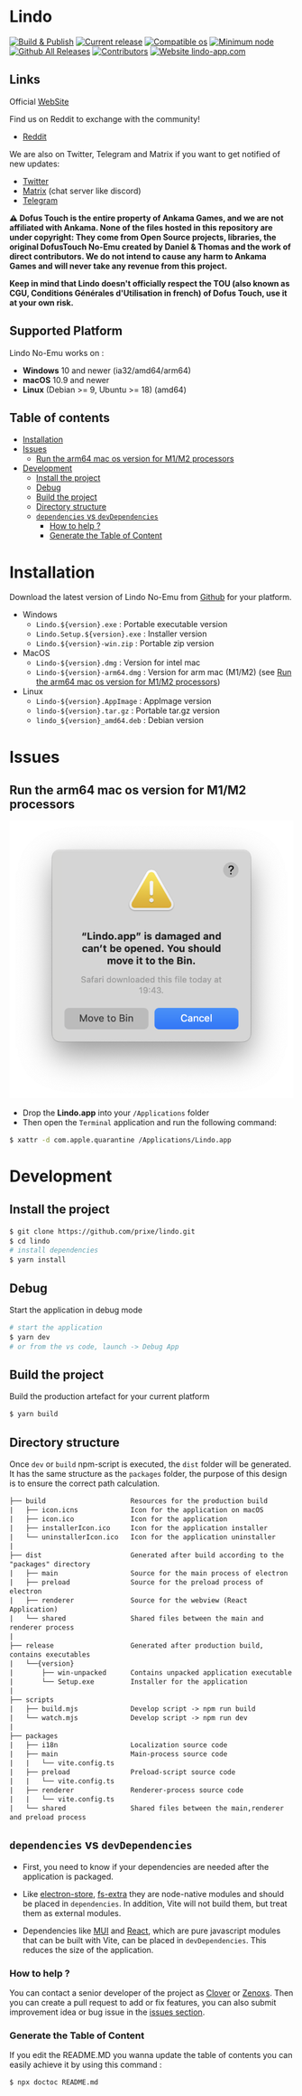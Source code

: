 # Lindo

[![Build & Publish](https://github.com/prixe/lindo/actions/workflows/build.yml/badge.svg)](https://github.com/prixe/lindo/actions/workflows/build.yml)
[![Current release](https://badgen.net/github/release/prixe/lindo)](https://github.com/zenoxs/tauri-appcenter-companion/releases/latest)
[![Compatible os](https://badgen.net/badge/os/windows%20%7C%20macOS%20%7C%20linux/black)](https://github.com/prixe/lindo/releases/latest)
[![Minimum node](https://img.shields.io/badge/node-%3E%3D%2016.0.0-green.svg)]()
[![Github All Releases](https://img.shields.io/github/downloads/prixe/lindo/total.svg)](https://github.com/prixe/lindo/releases)
[![Contributors](https://img.shields.io/github/contributors/prixe/lindo.svg)](https://github.com/prixe/lindo/graphs/contributors)
[![Website lindo-app.com](https://img.shields.io/website-up-down-green-red/http/shields.io.svg)](https://lindo-app.com)

## Links
Official [WebSite](https://lindo-app.com) 

Find us on Reddit to exchange with the community!

- [Reddit](https://www.reddit.com/r/LindoApp/)

We are also on Twitter, Telegram and Matrix if you want to get notified of new updates:

- [Twitter](https://twitter.com/Lindo_Officiel)
- [Matrix](https://matrix.to/#/#lindo-official:matrix.org) (chat server like discord)
- [Telegram](https://t.me/+8jEjvFd5M-g4NTc0)


**⚠️ Dofus Touch is the entire property of Ankama Games, and we are not affiliated with Ankama. None of the files hosted in this repository are under copyright: They come from Open Source projects, libraries, the original DofusTouch No-Emu created by Daniel & Thomas and the work of direct contributors. We do not intend to cause any harm to Ankama Games and will never take any revenue from this project.**

**Keep in mind that Lindo doesn't officially respect the TOU (also known as CGU, Conditions Générales d'Utilisation in french) of Dofus Touch, use it at your own risk.**

## Supported Platform
Lindo No-Emu works on :
- **Windows** 10 and newer (ia32/amd64/arm64)
- **macOS** 10.9 and newer
- **Linux** (Debian >= 9, Ubuntu >= 18) (amd64)

## Table of contents
<!-- START doctoc generated TOC please keep comment here to allow auto update -->
<!-- DON'T EDIT THIS SECTION, INSTEAD RE-RUN doctoc TO UPDATE -->

- [Installation](#installation)
- [Issues](#issues)
  - [Run the arm64 mac os version for M1/M2 processors](#run-the-arm64-mac-os-version-for-m1m2-processors)
- [Development](#development)
  - [Install the project](#install-the-project)
  - [Debug](#debug)
  - [Build the project](#build-the-project)
  - [Directory structure](#directory-structure)
  - [`dependencies` vs `devDependencies`](#dependencies-vs-devdependencies)
    - [How to help ?](#how-to-help-)
    - [Generate the Table of Content](#generate-the-table-of-content)

<!-- END doctoc generated TOC please keep comment here to allow auto update -->

# Installation
Download the latest version of Lindo No-Emu from [Github](https://github.com/prixe/lindo/releases/latest) for your platform.

- Windows
  - `Lindo.${version}.exe` : Portable executable version 
  - `Lindo.Setup.${version}.exe` : Installer version
  - `Lindo.${version}-win.zip` : Portable zip version
- MacOS
  - `Lindo-${version}.dmg` : Version for intel mac
  - `Lindo-${version}-arm64.dmg` : Version for arm mac (M1/M2) (see [Run the arm64 mac os version for M1/M2 processors](#run-the-arm64-mac-os-version-for-m1m2-processors))
- Linux
  - `Lindo-${version}.AppImage` : AppImage version
  - `lindo-${version}.tar.gz` : Portable tar.gz version
  - `lindo_${version}_amd64.deb` : Debian version

# Issues
## Run the arm64 mac os version for M1/M2 processors
![Issue with arm64 build](./screenshots/arm64-issue.png)
- Drop the **Lindo.app** into your `/Applications` folder
- Then open the `Terminal` application and run the following command:
```bash
$ xattr -d com.apple.quarantine /Applications/Lindo.app
```

# Development

## Install the project
```sh
$ git clone https://github.com/prixe/lindo.git
$ cd lindo
# install dependencies
$ yarn install
```
## Debug

Start the application in debug mode
```sh
# start the application
$ yarn dev
# or from the vs code, launch -> Debug App
```

## Build the project

Build the production artefact for your current platform
```sh
$ yarn build
```

## Directory structure

Once `dev` or `build` npm-script is executed, the `dist` folder will be generated. It has the same structure as the `packages` folder, the purpose of this design is to ensure the correct path calculation.

```tree
├── build                     Resources for the production build
|   ├── icon.icns             Icon for the application on macOS
|   ├── icon.ico              Icon for the application
|   ├── installerIcon.ico     Icon for the application installer
|   └── uninstallerIcon.ico   Icon for the application uninstaller
|
├── dist                      Generated after build according to the "packages" directory
|   ├── main                  Source for the main process of electron
|   ├── preload               Source for the preload process of electron
|   ├── renderer              Source for the webview (React Application)
|   └── shared                Shared files between the main and renderer process
|
├── release                   Generated after production build, contains executables
|   └──{version}
|       ├── win-unpacked      Contains unpacked application executable
|       └── Setup.exe         Installer for the application
|
├── scripts
|   ├── build.mjs             Develop script -> npm run build
|   └── watch.mjs             Develop script -> npm run dev
|
├── packages
|   ├── i18n                  Localization source code
|   ├── main                  Main-process source code
|   |   └── vite.config.ts
|   ├── preload               Preload-script source code
|   |   └── vite.config.ts
|   ├── renderer              Renderer-process source code
|   |   └── vite.config.ts
|   └── shared                Shared files between the main,renderer and preload process
```

## `dependencies` vs `devDependencies`

- First, you need to know if your dependencies are needed after the application is packaged.

- Like [electron-store](https://www.npmjs.com/package/electron-store), [fs-extra](https://www.npmjs.com/package/fs-extra) they are node-native modules and should be placed in `dependencies`. In addition, Vite will not build them, but treat them as external modules.

- Dependencies like [MUI](https://mui.com) and [React](https://www.npmjs.com/package/react), which are pure javascript modules that can be built with Vite, can be placed in `devDependencies`. This reduces the size of the application.

### How to help ?
You can contact a senior developer of the project as [Clover](https://github.com/Clover-Lindo) or [Zenoxs](https://github.com/zenoxs).
Then you can create a pull request to add or fix features, you can also submit improvement idea or bug issue in the [issues section](https://github.com/prixe/lindo/issues).

### Generate the Table of Content
If you edit the README.MD you wanna update the table of contents you can easily achieve it by using this command :
```sh
$ npx doctoc README.md
```
